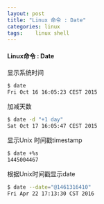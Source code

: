 ```yaml
---
layout: post
title: "Linux 命令 : Date"
categories: linux
tags:	 linux shell
---
```


#### Linux命令 : Date

显示系统时间

```bash
$ date
Fri Oct 16 16:05:23 CEST 2015
```

加减天数

```bash
$ date -d "+1 day"
Sat Oct 17 16:05:47 CEST 2015
```

显示Unix 时间戳timestamp

```bash
$ date +%s
1445004467
```

根据Unix时间戳显示date

```bash
$ date --date="@1461316410"
Fri Apr 22 17:13:30 CST 2016
```
